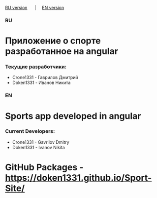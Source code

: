 [RU version](#ru) &nbsp;&nbsp;&nbsp;&nbsp; |&nbsp;&nbsp;&nbsp;&nbsp; [EN version](#en)

### RU

<a id="ru"></a>

# Приложение о спорте разработанное на angular

### Текущие разработчики:

- Crone1331 - Гаврилов Дмитрий
- Doken1331 - Иванов Никита

### EN

<a id="en"></a>

# Sports app developed in angular

### Current Developers:

- Crone1331 - Gavrilov Dmitry
- Doken1331 - Ivanov Nikita

# GitHub Packages - https://doken1331.github.io/Sport-Site/

